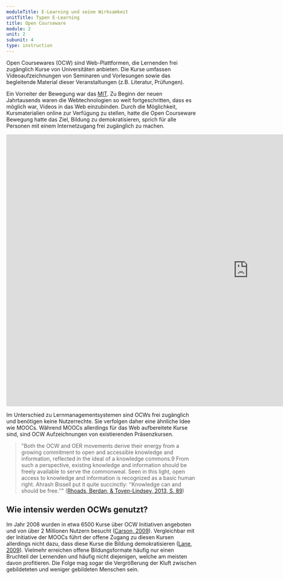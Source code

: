 ```yaml
---
moduleTitle: E-Learning und seine Wirksamkeit
unitTitle: Typen E-Learning
title: Open Courseware
module: 2
unit: 2
subunit: 4
type: instruction
---
```


Open Coursewares (OCW) sind Web-Plattformen, die Lernenden frei zugänglich Kurse von Universitäten anbieten. Die Kurse umfassen Videoaufzeichnungen von Seminaren und Vorlesungen sowie das begleitende Material dieser Veranstaltungen (z.B. Literatur, Prüfungen). 

Ein Vorreiter der Bewegung war das [MIT](https://ocw.mit.edu/index.htm). Zu Beginn der neuen Jahrtausends waren die Webtechnologien so weit fortgeschritten, dass es möglich war, Videos in das Web einzubinden. Durch die Möglichkeit, Kursmaterialien online zur Verfügung zu stellen, hatte die Open Courseware Bewegung hatte das Ziel, Bildung zu demokratisieren, sprich für alle Personen mit einem Internetzugang frei zugänglich zu machen.

<iframe width="1280" height="720" src="https://www.youtube.com/embed/XUM4lLbG5UY" frameborder="0" allow="accelerometer; autoplay; encrypted-media; gyroscope; picture-in-picture" allowfullscreen></iframe>

Im Unterschied zu Lernmanagementsystemen sind OCWs frei zugänglich und benötigen keine Nutzerrechte. Sie verfolgen daher eine ähnliche Idee wie MOOCs. Während MOOCs allerdings für das Web aufbereitete Kurse sind, sind OCW Aufzeichnungen von existierenden Präsenzkursen. 

> "Both the OCW and OER movements derive their energy from a growing commitment to open and accessible knowledge and information, reflected in the ideal of a knowledge commons.9 From such a perspective, existing knowledge and information should be freely available to serve the commonweal. Seen in this light, open access to knowledge and information is recognized as a basic human right. Ahrash Bissell put it quite succinctly: ‘‘Knowledge can and should be free.’’" ([Rhoads, Berdan, & Toven-Lindsey, 2013, S. 89](https://onlinelibrary.wiley.com/doi/full/10.1111/edth.12011))

## Wie intensiv werden OCWs genutzt? 

Im Jahr 2008 wurden in etwa 6500 Kurse über OCW Initiativen angeboten und von über 2 Millionen Nutzern besucht ([Carson, 2009](https://www.tandfonline.com/doi/abs/10.1080/02680510802627787)). Vergleichbar mit der Initiative der MOOCs führt der offene Zugang zu diesen Kursen allerdings nicht dazu, dass diese Kurse die Bildung demokratisieren ([Lane, 2009](http://www.irrodl.org/index.php/irrodl/article/view/637)). Vielmehr erreichen offene Bildungsformate häufig nur einen Bruchteil der Lernenden und häufig nicht diejenigen, welche am meisten davon profitieren. Die Folge mag sogar die Vergrößerung der Kluft zwischen gebildeteten und weniger gebildeten Menschen sein. 
